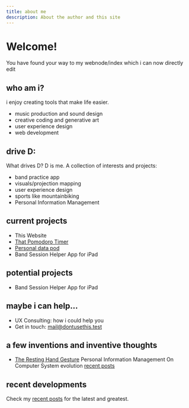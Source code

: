 ```yaml
---
title: about me
description: About the author and this site
---
```


# Welcome!
You have found your way to my webnode/index which i can now directly edit

<section>

## who am i?
i enjoy creating tools that make life easier.

- music production and sound design
- creative coding and generative art
- user experience design
- web development

</section>

<section>

## drive D:
What drives D? D is me. A collection of interests and projects:

- band practice app
- visuals/projection mapping
- user experience design
- sports like mountainbiking
- Personal Information Management


</section>

<section>

## current projects
- This Website
- [That Pomodoro Timer](https://cinimody.github.io/Pomodoke/)
- [Personal data pod](/blog/personal-data-pod)
- Band Session Helper App for iPad

</section>

<section>

## potential projects
- Band Session Helper App for iPad

</section>

<section>

## maybe i can help...
- UX Consulting: how i could help you
- Get in touch: [mail@dontusethis.test](mailto:mail@dontuse.this)

</section>

<section>

## a few inventions and inventive thoughts
- [The Resting Hand Gesture](https://cinimody.github.io/Pomodoke/)
Personal Information Management
On Computer System evolution [recent posts](/blog)

</section>

<section>

## recent developments
Check my [recent posts](/blog) for the latest and greatest.

</section>
